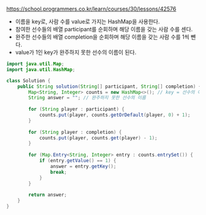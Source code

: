 https://school.programmers.co.kr/learn/courses/30/lessons/42576

- 이름을 key로, 사람 수를 value로 가지는 HashMap을 사용한다.
- 참여한 선수들의 배열 participant를 순회하며 해당 이름을 갖는 사람 수를 센다.
- 완주한 선수들의 배열 completion을 순회하며 해당 이름을 갖는 사람 수를 1씩 뺀다.
- value가 1인 key가 완주하지 못한 선수의 이름이 된다.

```java
import java.util.Map;
import java.util.HashMap;

class Solution {
    public String solution(String[] participant, String[] completion) {
        Map<String, Integer> counts = new HashMap<>(); // key = 선수의 이름, value = 사람 수
        String answer = ""; // 완주하지 못한 선수의 이름
        
        for (String player : participant) {
            counts.put(player, counts.getOrDefault(player, 0) + 1);
        }
        
        for (String player : completion) {
            counts.put(player, counts.get(player) - 1);
        }
        
        for (Map.Entry<String, Integer> entry : counts.entrySet()) {
            if (entry.getValue() == 1) {
                answer = entry.getKey();
                break;
            }
        }
        
        return answer;
    }
}
```